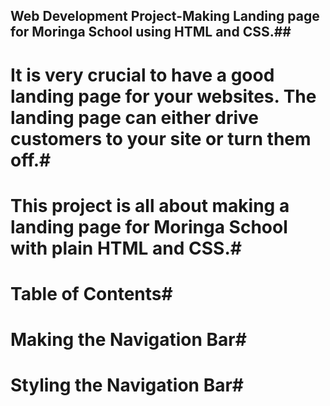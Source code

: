 ## Web Development Project-Making Landing page for Moringa School using HTML and CSS.##
# It is very crucial to have a good landing page for your websites. The landing page can either drive customers to your site or turn them off.#
# This project is all about making a landing page for Moringa School with plain HTML and CSS.#
# Table of Contents#
# Making the Navigation Bar#
# Styling the Navigation Bar#
#